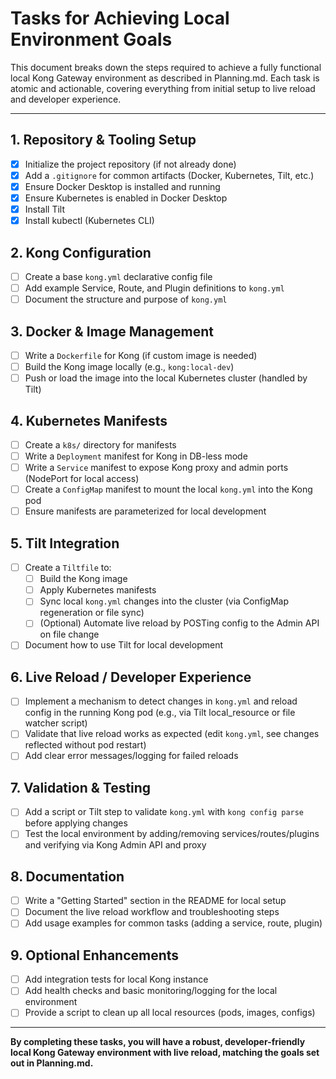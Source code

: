 # Tasks for Achieving Local Environment Goals

This document breaks down the steps required to achieve a fully functional local Kong Gateway environment as described in Planning.md. Each task is atomic and actionable, covering everything from initial setup to live reload and developer experience.

---

## 1. Repository & Tooling Setup
- [x] Initialize the project repository (if not already done)
- [x] Add a `.gitignore` for common artifacts (Docker, Kubernetes, Tilt, etc.)
- [x] Ensure Docker Desktop is installed and running
- [x] Ensure Kubernetes is enabled in Docker Desktop
- [x] Install Tilt
- [x] Install kubectl (Kubernetes CLI)

## 2. Kong Configuration
- [ ] Create a base `kong.yml` declarative config file
- [ ] Add example Service, Route, and Plugin definitions to `kong.yml`
- [ ] Document the structure and purpose of `kong.yml`

## 3. Docker & Image Management
- [ ] Write a `Dockerfile` for Kong (if custom image is needed)
- [ ] Build the Kong image locally (e.g., `kong:local-dev`)
- [ ] Push or load the image into the local Kubernetes cluster (handled by Tilt)

## 4. Kubernetes Manifests
- [ ] Create a `k8s/` directory for manifests
- [ ] Write a `Deployment` manifest for Kong in DB-less mode
- [ ] Write a `Service` manifest to expose Kong proxy and admin ports (NodePort for local access)
- [ ] Create a `ConfigMap` manifest to mount the local `kong.yml` into the Kong pod
- [ ] Ensure manifests are parameterized for local development

## 5. Tilt Integration
- [ ] Create a `Tiltfile` to:
    - [ ] Build the Kong image
    - [ ] Apply Kubernetes manifests
    - [ ] Sync local `kong.yml` changes into the cluster (via ConfigMap regeneration or file sync)
    - [ ] (Optional) Automate live reload by POSTing config to the Admin API on file change
- [ ] Document how to use Tilt for local development

## 6. Live Reload / Developer Experience
- [ ] Implement a mechanism to detect changes in `kong.yml` and reload config in the running Kong pod (e.g., via Tilt local_resource or file watcher script)
- [ ] Validate that live reload works as expected (edit `kong.yml`, see changes reflected without pod restart)
- [ ] Add clear error messages/logging for failed reloads

## 7. Validation & Testing
- [ ] Add a script or Tilt step to validate `kong.yml` with `kong config parse` before applying changes
- [ ] Test the local environment by adding/removing services/routes/plugins and verifying via Kong Admin API and proxy

## 8. Documentation
- [ ] Write a "Getting Started" section in the README for local setup
- [ ] Document the live reload workflow and troubleshooting steps
- [ ] Add usage examples for common tasks (adding a service, route, plugin)

## 9. Optional Enhancements
- [ ] Add integration tests for local Kong instance
- [ ] Add health checks and basic monitoring/logging for the local environment
- [ ] Provide a script to clean up all local resources (pods, images, configs)

---

**By completing these tasks, you will have a robust, developer-friendly local Kong Gateway environment with live reload, matching the goals set out in Planning.md.** 